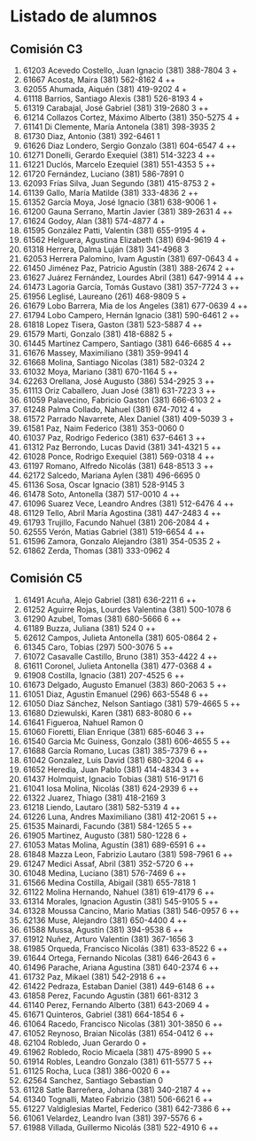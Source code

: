 # Listado de alumnos

## Comisión C3
01.  61203  Acevedo Costello, Juan Ignacio            (381) 388-7804         3 + 
02.  61667  Acosta, Maira                             (381) 562-8162         4 ++
03.  62055  Ahumada, Aiquén                           (381) 419-9202         4 + 
04.  61118  Barrios, Santiago Alexis                  (381) 526-8193         4 + 
05.  61319  Carabajal, José Gabriel                   (381) 319-2680         3 ++
06.  61214  Collazos Cortez, Máximo Alberto           (381) 350-5275         4 + 
07.  61141  Di Clemente, María Antonela               (381) 398-3935         2   
08.  61730  Diaz, Antonio                             (381) 392-6461         1   
09.  61626  Diaz Londero, Sergio Gonzalo              (381) 604-6547         4 ++
10.  61271  Donelli, Gerardo Exequiel                 (381) 514-3223         4 ++
11.  61221  Duclós, Marcelo Ezequiel                  (381) 551-4353         5 ++
12.  61720  Fernández, Luciano                        (381) 586-7891         0   
13.  62093  Frías Silva, Juan Segundo                 (381) 415-8753         2 + 
14.  61139  Gallo, María Matilde                      (381) 333-4836         2 ++
15.  61352  García Moya, José Ignacio                 (381) 638-9006         1 + 
16.  61200  Gauna Serrano, Martín Javier              (381) 389-2631         4 ++
17.  61624  Godoy, Alan                               (381) 574-4877         4 + 
18.  61595  González Patti, Valentín                  (381) 655-9195         4 + 
19.  61562  Helguera, Agustina Elizabeth              (381) 694-9619         4 + 
20.  61318  Herrera, Dalma Luján                      (381) 341-4968         3   
21.  62053  Herrera Palomino, Ivam Agustín            (381) 697-0643         4 + 
22.  61450  Jiménez Paz, Patricio Agustín             (381) 388-2674         2 ++
23.  61627  Juárez Fernández, Lourdes Abril           (381) 647-9914         4 ++
24.  61473  Lagoria García, Tomás Gustavo             (381) 357-7724         3 ++
25.  61956  Leglisé, Laureano                         (261) 468-9809         5 + 
26.  61679  Lobo Barrera, Mia de los Angeles          (381) 677-0639         4 ++
27.  61794  Lobo Campero, Hernán Ignacio              (381) 590-6461         2 ++
28.  61818  Lopez Tisera, Gaston                      (381) 523-5887         4 ++
29.  61579  Marti, Gonzalo                            (381) 418-6882         5 + 
30.  61445  Martínez Campero, Santiago                (381) 646-6685         4 ++
31.  61676  Massey, Maximiliano                       (381) 359-9941         4   
32.  61668  Molina, Santiago Nicolas                  (381) 582-0324         2   
33.  61032  Moya, Mariano                             (381) 670-1164         5 ++
34.  62263  Orellana, José Augusto                    (386) 534-2925         3 ++
35.  61113  Oriz Caballero, Juan José                 (381) 631-7223         3 ++
36.  61059  Palavecino, Fabricio Gaston               (381) 666-6103         2 + 
37.  61248  Palma Collado, Nahuel                     (381) 674-7012         4 + 
38.  61572  Parrado Navarrete, Alex Daniel            (381) 409-5039         3 + 
39.  61581  Paz, Naim Federico                        (381) 353-0060         0   
40.  61037  Paz, Rodrigo Federico                     (381) 637-6461         3 ++
41.  61312  Paz Berrondo, Lucas David                 (381) 341-4321         5 ++
42.  61028  Ponce, Rodrigo Exequiel                   (381) 569-0318         4 ++
43.  61197  Romano, Alfredo Nicolás                   (381) 648-8513         3 ++
44.  62172  Salcedo, Mariana Aylen                    (381) 496-6695         0   
45.  61136  Sosa, Oscar Ignacio                       (381) 528-9145         3   
46.  61478  Soto, Antonella                           (387) 517-0010         4 ++
47.  61096  Suarez Vece, Leandro Andres               (381) 512-6476         4 ++
48.  61129  Tello, Abril María Agostina               (381) 447-2483         4 ++
49.  61793  Trujillo, Facundo Nahuel                  (381) 206-2084         4 + 
50.  62555  Verón, Matias Gabriel                     (381) 519-6654         4 ++
51.  61596  Zamora, Gonzalo Alejandro                 (381) 354-0535         2 + 
52.  61862  Zerda, Thomas                             (381) 333-0962         4   

## Comisión C5
01.  61491  Acuña, Alejo Gabriel                      (381) 636-2211         6 ++
02.  61252  Aguirre Rojas, Lourdes Valentina          (381) 500-1078         6   
03.  61290  Azubel, Tomas                             (381) 680-5666         6 ++
04.  61189  Buzza, Juliana                            (381) 524              0 ++
05.  62612  Campos, Julieta Antonella                 (381) 605-0864         2 + 
06.  61345  Caro, Tobias                              (297) 500-3076         5 ++
07.  61072  Casavalle Castillo, Bruno                 (381) 353-4422         4 ++
08.  61611  Coronel, Julieta Antonella                (381) 477-0368         4 + 
09.  61908  Costilla, Ignacio                         (381) 207-4525         6 ++
10.  61673  Delgado, Augusto Emanuel                  (383) 860-2063         5 ++
11.  61051  Diaz, Agustin Emanuel                     (296) 663-5548         6 ++
12.  61050  Diaz Sánchez, Nelson Santiago             (381) 579-4665         5 ++
13.  61680  Dziewulski, Karen                         (381) 683-8080         6 ++
14.  61641  Figueroa, Nahuel Ramon                                           0   
15.  61060  Fioretti, Elian Enrique                   (381) 685-6046         3 ++
16.  61540  Garcia Mc Guiness, Gonzalo                (381) 606-4655         5 ++
17.  61688  García Romano, Lucas                      (381) 385-7379         6 ++
18.  61042  Gonzalez, Luis David                      (381) 680-3204         6 ++
19.  61652  Heredia, Juan Pablo                       (381) 414-4834         3 ++
20.  61437  Holmquist, Ignacio Tobias                 (381) 516-9171         6   
21.  61041  Iosa Molina, Nicolás                      (381) 624-2939         6 ++
22.  61322  Juarez, Thiago                            (381) 418-2169         3   
23.  61218  Liendo, Lautaro                           (381) 582-5319         4 ++
24.  61226  Luna, Andres Maximiliano                  (381) 412-2061         5 ++
25.  61535  Mainardi, Facundo                         (381) 584-1265         5 ++
26.  61905  Martinez, Augusto                         (381) 580-1228         6 + 
27.  61053  Matas Molina, Agustín                     (381) 689-6591         6 ++
28.  61848  Mazza Leon, Fabrizio Lautaro              (381) 598-7961         6 ++
29.  61247  Medici Assaf, Abril                       (381) 352-5720         6 ++
30.  61048  Medina, Luciano                           (381) 576-7469         6 ++
31.  61566  Medina Costilla, Abigail                  (381) 655-7818         1   
32.  61122  Molina Hernando, Nahuel                   (381) 619-4179         6 ++
33.  61314  Morales, Ignacion Agustin                 (381) 545-9105         5 ++
34.  61328  Moussa Cancino, Mario Matias              (381) 546-0957         6 ++
35.  62136  Muse, Alejandro                           (381) 650-4400         4 ++
36.  61588  Mussa, Agustín                            (381) 394-9538         6 ++
37.  61912  Nuñez, Arturo Valentin                    (381) 367-1656         3   
38.  61985  Orqueda, Francisco Nicolás                (381) 633-8522         6 ++
39.  61644  Ortega, Fernando Nicolas                  (381) 646-2643         6 + 
40.  61496  Parache, Ariana Agustina                  (381) 640-2374         6 ++
41.  61732  Paz, Mikael                               (381) 542-2918         6 ++
42.  61422  Pedraza, Estaban Daniel                   (381) 449-6148         6 ++
43.  61858  Perez, Facundo Agustin                    (381) 661-8312         3   
44.  61140  Perez, Fernando Alberto                   (381) 643-2069         4 + 
45.  61671  Quinteros, Gabriel                        (381) 664-1854         6 + 
46.  61064  Racedo, Francisco Nicolas                 (381) 301-3850         6 ++
47.  61052  Reynoso, Braian Nicolás                   (381) 654-0412         6 ++
48.  62104  Robledo, Juan Gerardo                                            0 + 
49.  61962  Robledo, Rocio Micaela                    (381) 475-8990         5 ++
50.  61914  Robles, Leandro Gonzalo                   (381) 611-5577         5 ++
51.  61125  Rocha, Luca                               (381) 386-0020         6 ++
52.  62564  Sanchez, Santiago Sebastian                                      0   
53.  61128  Satle Barreñera, Johana                   (381) 340-2187         4 ++
54.  61340  Tognalli, Mateo Fabrizio                  (381) 506-6621         6 ++
55.  61227  Valdiglesias Martel, Federico             (381) 642-7386         6 ++
56.  61061  Velardez, Leandro Ivan                    (381) 397-5576         6 + 
57.  61988  Villada, Guillermo Nicolás                (381) 522-4910         6 ++
